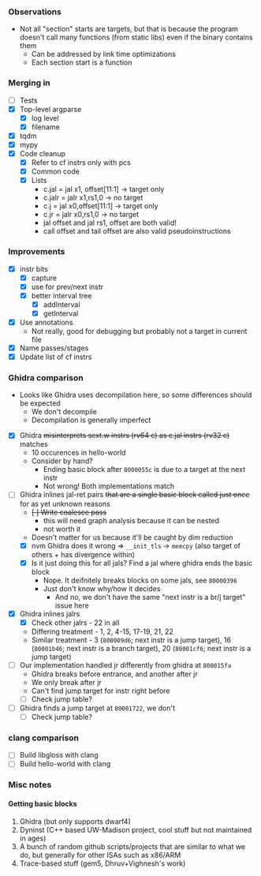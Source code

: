 ### Observations
- Not all "section" starts are targets, but that is because the program doesn't call many functions (from static libs) even if the binary contains them
  - Can be addressed by link time optimizations
  - Each section start is a function

### Merging in
- [ ] Tests
- [x] Top-level argparse
  - [x] log level
  - [x] filename
- [x] tqdm 
- [x] mypy
- [x] Code cleanup
  - [x] Refer to cf instrs only with pcs
  - [x] Common code 
  - [x] Lists
    - c.jal = jal x1, offset[11:1] -> target only
    - c.jalr = jalr x1,rs1,0 -> no target
    - c.j = jal x0,offset[11:1] -> target only
    - c.jr = jalr x0,rs1,0 -> no target
    - jal offset and jal rs1, offset are both valid!
    - call offset and tail offset are also valid pseudoinstructions

### Improvements
- [x] instr bits
  - [x] capture
  - [x] use for prev/next instr
  - [x] better interval tree
    - [x] addInterval
    - [x] getInterval
- [x] Use annotations
  - Not really, good for debugging but probably not a target in current file
- [x] Name passes/stages
- [x] Update list of cf instrs

### Ghidra comparison
- Looks like Ghidra uses decompilation here, so some differences should be expected
  - We don't decompile
  - Decompilation is generally imperfect
- [x] Ghidra ~~misinterprets sext.w instrs (rv64 c) as c.jal instrs (rv32 c)~~ matches
  - 10 occurences in hello-world
  - Consider by hand?
    - Ending basic block after `8000055c` is due to a target at the next instr
    - Not wrong! Both implementations match
- [ ] Ghidra inlines jal-ret pairs ~~that are a single basic block called just once~~ for as yet unknown reasons
  - ~~[ ] Write coalesce pass~~ 
    - this will need graph analysis because it can be nested
    - not worth it
  - Doesn't matter for us because it'll be caught by dim reduction
  - [x] nvm Ghidra does it wrong => `__init_tls` -> `memcpy` (also target of others + has divergence within)
  - [x] Is it just doing this for all jals? Find a jal where ghidra ends the basic block
    - Nope. It deifnitely breaks blocks on some jals, see `80000396`
    - Just don't know why/how it decides
      - And no, we don't have the same "next instr is a br/j target" issue here
- [x] Ghidra inlines jalrs
  - [x] Check other jalrs - 22 in all
  - Differing treatment - 1, 2, 4-15, 17-19, 21, 22
  - Similar treatment - 3 (`800009d6`; next instr is a jump target), 16 (`80001b46`; next instr is a branch target), 20 (`80001cf6`; next instr is a jump target)
- [ ] Our implementation handled jr differently from ghidra at `800015fa`
  - Ghidra breaks before entrance, and another after jr
  - We only break after jr
  - Can't find jump target for instr right before
  - [ ] Check jump table?
- [ ] Ghidra finds a jump target at `80001722`, we don't
  - [ ] Check jump table?

### clang comparison
  - [ ] Build libgloss with clang
  - [ ] Build hello-world with clang

### Misc notes

#### Getting basic blocks
  1. Ghidra (but only supports dwarf4)
  2. Dyninst (C++ based UW-Madison project, cool stuff but not maintained in ages)
  3. A bunch of random github scripts/projects that are similar to what we do, but generally for other ISAs such as x86/ARM
  4. Trace-based stuff (gem5, Dhruv+Vighnesh's work)